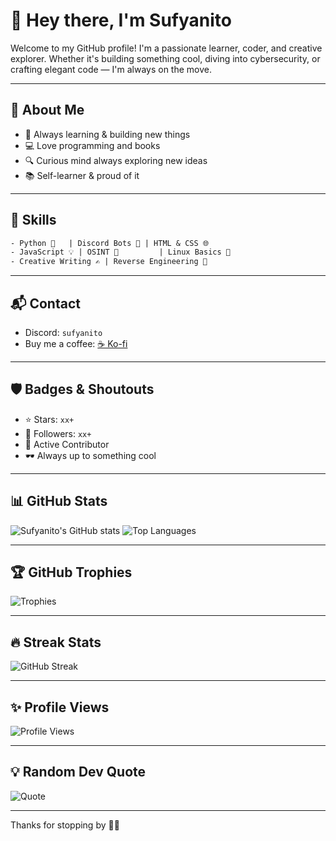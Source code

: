 # 👋 Hey there, I'm **Sufyanito**

Welcome to my GitHub profile! I'm a passionate learner, coder, and creative explorer. Whether it's building something cool, diving into cybersecurity, or crafting elegant code — I'm always on the move.

---

## 🚀 About Me
- 🔭 Always learning & building new things
- 💻 Love programming and books
- 🔍 Curious mind always exploring new ideas
- 📚 Self-learner & proud of it

---

## 🧠 Skills
```txt
- Python 🐍   | Discord Bots 🤖 | HTML & CSS 🌐
- JavaScript 💡 | OSINT 🔎         | Linux Basics 🐧
- Creative Writing ✍️ | Reverse Engineering 🧩
```

---

## 📬 Contact
- Discord: `sufyanito`
- Buy me a coffee: [☕ Ko-fi](https://ko-fi.com/sufyanito)

---

## 🛡️ Badges & Shoutouts
- ⭐ Stars: `xx+`
- 👥 Followers: `xx+`
- 💬 Active Contributor
- 🕶️ Always up to something cool

---

## 📊 GitHub Stats
![Sufyanito's GitHub stats](https://github-readme-stats.vercel.app/api?username=Sufyaninyo&show_icons=true&theme=tokyonight)
![Top Languages](https://github-readme-stats.vercel.app/api/top-langs/?username=Sufyaninyo&layout=compact&theme=tokyonight)

---

## 🏆 GitHub Trophies
![Trophies](https://github-profile-trophy.vercel.app/?username=Sufyaninyo&theme=onedark&margin-w=10&margin-h=10)

---

## 🔥 Streak Stats
![GitHub Streak](https://streak-stats.demolab.com/?user=Sufyaninyo&theme=tokyonight&hide_border=true)

---

## ✨ Profile Views
![Profile Views](https://komarev.com/ghpvc/?username=Sufyaninyo&color=blue)

---

## 💡 Random Dev Quote
![Quote](https://quotes-github-readme.vercel.app/api?type=horizontal&theme=tokyonight)

---

Thanks for stopping by 🚀✨
